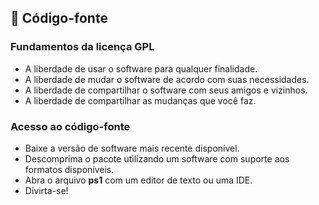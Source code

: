 ## :dna: Código-fonte

### Fundamentos da licença GPL
- A liberdade de usar o software para qualquer finalidade.
- A liberdade de mudar o software de acordo com suas necessidades.
- A liberdade de compartilhar o software com seus amigos e vizinhos.
- A liberdade de compartilhar as mudanças que você faz.

### Acesso ao código-fonte
- Baixe a versão de software mais recente disponível.
- Descomprima o pacote utilizando um software com suporte aos formatos disponíveis.
- Abra o arquivo **ps1** com um editor de texto ou uma IDE.
- Divirta-se!
